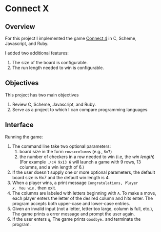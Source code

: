 # Connect X



## Overview

For this project I implemented the game [Connect 4](https://kevinshannon.dev/connect4) in C, Scheme, Javascript, and Ruby. 

I added two additional features:
1. The size of the board is configurable.
2. The run length needed to win is configurable.


## Objectives

This project has two main objectives
1. Review C, Scheme, Javascript, and Ruby.
2. Serve as a project to which I can compare programming languages


## Interface

Running the game:
1. The command line take two optional parameters:
   1. board size in the form `rowsxcolumns` (e.g., `6x7`)
   2. the number of checkers in a row needed to win (i.e, the _win length_)
   (For example `./c4 9x13 6` will launch a game with 9 rows, 13 columns, and a win length of 6.)
2. If the user doesn't supply one or more optional parameters, the default board size is 6x7 and the default win length is 4.
3. When a player wins, a print message <code>Congratulations, Player <em>x</em>. You win.</code> then exit.
4. The columns are labeled with letters beginning with `A`.  To make a move, each player enters the letter of the desired column and hits enter. The program accepts both upper-case and lower-case entries.
5. Given an invalid input (not a letter, letter too large, column is full, etc.), The game prints a error message and prompt the user again.
6. If the user enters `q`, The game prints `Goodbye.` and terminate the program.
